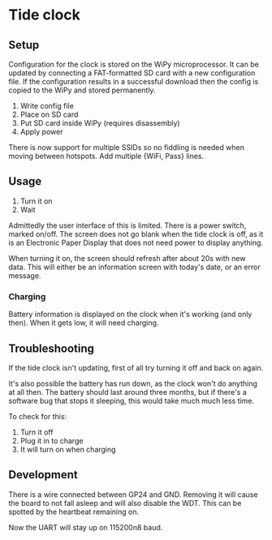Tide clock
==========


Setup
-----

Configuration for the clock is stored on the WiPy microprocessor.
It can be updated by connecting a FAT-formatted SD card with a new configuration file.
If the configuration results in a successful download then the config is copied to the WiPy and stored permanently.

1. Write config file
2. Place on SD card
3. Put SD card inside WiPy (requires disassembly)
4. Apply power

There is now support for multiple SSIDs so no fiddling is needed when moving between hotspots.
Add multiple {WiFi, Pass} lines.

Usage
-----

1. Turn it on
2. Wait

Admittedly the user interface of this is limited.
There is a power switch, marked on/off.
The screen does not go blank when the tide clock is off, as it is an Electronic Paper Display that does not need power to display anything.

When turning it on, the screen should refresh after about 20s with new data.
This will either be an information screen with today's date, or an error message.

### Charging

Battery information is displayed on the clock when it's working (and only then).
When it gets low, it will need charging.



Troubleshooting
--------------

If the tide clock isn't updating, first of all try turning it off and back on again.

It's also possible the battery has run down, as the clock won't do anything at all then.
The battery should last around three months, but if there's a software bug that stops it sleeping, this would take much much less time.

To check for this:

1. Turn it off
2. Plug it in to charge
3. It will turn on when charging

Development
---------

There is a wire connected between GP24 and GND.
Removing it will cause the board to not fall asleep and will also disable the WDT.
This can be spotted by the heartbeat remaining on.

Now the UART will stay up on 115200n8 baud.